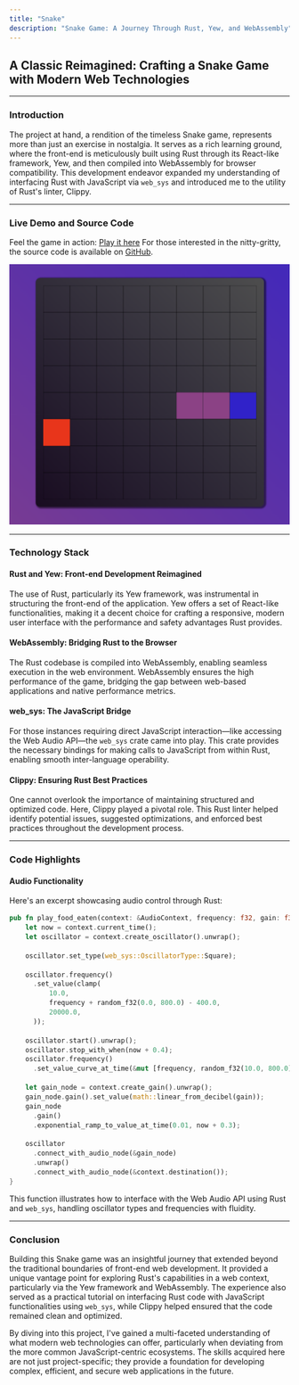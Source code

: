 ```yaml
---
title: "Snake"
description: "Snake Game: A Journey Through Rust, Yew, and WebAssembly"
---
```


## A Classic Reimagined: Crafting a Snake Game with Modern Web Technologies

---

### Introduction

The project at hand, a rendition of the timeless Snake game, represents more than just an exercise in nostalgia. It serves as a rich learning ground, where the front-end is meticulously built using Rust through its React-like framework, Yew, and then compiled into WebAssembly for browser compatibility. This development endeavor expanded my understanding of interfacing Rust with JavaScript via `web_sys` and introduced me to the utility of Rust's linter, Clippy.

---

### Live Demo and Source Code

Feel the game in action: [Play it here](https://jadujoel.github.io/snake/)
For those interested in the nitty-gritty, the source code is available on [GitHub](https://github.com/jadujoel/snake).

[![Try it out](./snake.png 'Snake Game')](https://jadujoel.github.io/snake/)

---

### Technology Stack

#### Rust and Yew: Front-end Development Reimagined

The use of Rust, particularly its Yew framework, was instrumental in structuring the front-end of the application. Yew offers a set of React-like functionalities, making it a decent choice for crafting a responsive, modern user interface with the performance and safety advantages Rust provides.

#### WebAssembly: Bridging Rust to the Browser

The Rust codebase is compiled into WebAssembly, enabling seamless execution in the web environment. WebAssembly ensures the high performance of the game, bridging the gap between web-based applications and native performance metrics.

#### web_sys: The JavaScript Bridge

For those instances requiring direct JavaScript interaction—like accessing the Web Audio API—the `web_sys` crate came into play. This crate provides the necessary bindings for making calls to JavaScript from within Rust, enabling smooth inter-language operability.

#### Clippy: Ensuring Rust Best Practices

One cannot overlook the importance of maintaining structured and optimized code. Here, Clippy played a pivotal role. This Rust linter helped identify potential issues, suggested optimizations, and enforced best practices throughout the development process.

---

### Code Highlights

#### Audio Functionality

Here's an excerpt showcasing audio control through Rust:

```rust
pub fn play_food_eaten(context: &AudioContext, frequency: f32, gain: f32) {
    let now = context.current_time();
    let oscillator = context.create_oscillator().unwrap();

    oscillator.set_type(web_sys::OscillatorType::Square);

    oscillator.frequency()
      .set_value(clamp(
          10.0,
          frequency + random_f32(0.0, 800.0) - 400.0,
          20000.0,
      ));

    oscillator.start().unwrap();
    oscillator.stop_with_when(now + 0.4);
    oscillator.frequency()
      .set_value_curve_at_time(&mut [frequency, random_f32(10.0, 800.0)], now, 0.3);

    let gain_node = context.create_gain().unwrap();
    gain_node.gain().set_value(math::linear_from_decibel(gain));
    gain_node
      .gain()
      .exponential_ramp_to_value_at_time(0.01, now + 0.3);

    oscillator
      .connect_with_audio_node(&gain_node)
      .unwrap()
      .connect_with_audio_node(&context.destination());
}
```

This function illustrates how to interface with the Web Audio API using Rust and `web_sys`, handling oscillator types and frequencies with fluidity.

---

### Conclusion

Building this Snake game was an insightful journey that extended beyond the traditional boundaries of front-end web development. It provided a unique vantage point for exploring Rust's capabilities in a web context, particularly via the Yew framework and WebAssembly. The experience also served as a practical tutorial on interfacing Rust code with JavaScript functionalities using `web_sys`, while Clippy helped ensured that the code remained clean and optimized.

By diving into this project, I've gained a multi-faceted understanding of what modern web technologies can offer, particularly when deviating from the more common JavaScript-centric ecosystems. The skills acquired here are not just project-specific; they provide a foundation for developing complex, efficient, and secure web applications in the future.
